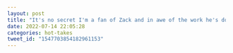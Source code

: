 ```yaml
---
layout: post
title: "It's no secret I'm a fan of Zack and in awe of the work he's doing in #elixirlang. Here's an interview he graciously gave about his apprenticeship experience."
date: 2022-07-14 22:05:28
categories: hot-takes
tweet_id: "1547703854182961153"
---
```



<!-- Original tweet: https://twitter.com/i/status/1547703854182961153 -->